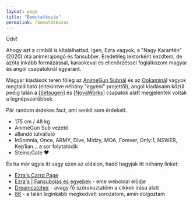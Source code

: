 ```yaml
---
layout: page
title: "Bemutatkozás"
permalink: /bemutatkozas
---
```

Üdv!

Ahogy azt a címből is kitalálhattad, igen, Ezra vagyok, a "Nagy Karantén" (2020) óta animerajongó és fansubber. Eredetileg lektorként kezdtem,
de azóta inkább formázással, karaokeval és ellenőrzéssel foglalkozom magyar és angol csapatoknál egyaránt.

Magyar kiadások terén főleg az [AnimeGun Subnál](https:/animegunsub.hu/) és az [Ookaminál](https://ookami.hu/) vagyok megtalálható (eltekintve néhány "egyéni" projettől),
angol kiadásaim közül pedig talán a [\[Setsugen\]](https://nyaa.si/user/Setsugennoao) és [\[NovaWorks\]](https://nyaa.si/user/NovaWorks)
csapatok alatt megjelentek voltak a legnépszerűbbek.


Pár random érdekes fact, ami senkit sem érdekelt.
- 175 cm / 48 kg
- AnimeGun Sub vezető
- állandó túlvállaló
- InSomnia, Once, ARMY, Dive, Midzy, MOA, Forever, Only:1, NSWER, Kep1ian… a sor folytatódik
- Steins;Gate ❤

És ha már úgyis itt vagy ezen az oldalon, hadd hagyjak itt néhány linket:
- [Ezra's Carrd Page](https://shslezra.carrd.co/)
- [Ezra's \| Fansubolás és egyebek](https://shslezra.wordpress.com/) - eme weboldal elődje
- [Dreamcatcher](https://www.youtube.com/@Dreamcatcherofficial) - avagy fő szórakoztatóim a cikkek írása alatt
- [86](https://myanimelist.net/anime/41457/86) - a talán leginkább megkedvelt sorozatom, amin dolgoztam
